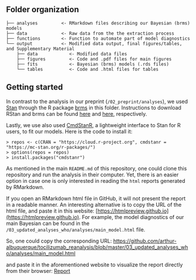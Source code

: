 ## Folder organization

```
├── analyses         <- RMarkdown files describing our Bayesian (brms) models
├── data             <- Raw data from the the extraction process
├── functions        <- Function to automate part of model diagnostics
└── output           <- Modified data output, final figures/tables, and Supplementary Material
    ├── data            <- Modified data files
    ├── figures         <- Code and .pdf files for main figures
    ├── fits            <- Bayesian (brms) models (.rds files)
    └── tables          <- Code and .html files for tables
```

## Getting started

In contrast to the analysis in our preprint (`/02_preprint/analyses`), we used [Stan](http://mc-stan.org) through the R package [brms](https://paul-buerkner.github.io/brms/index.html) in this folder. Instructions to download RStan and brms can be found [here](https://mc-stan.org/users/interfaces/rstan.html) and [here](https://github.com/paul-buerkner/brms#how-do-i-install-brms), respectively.

Lastly, we use also used [CmdStanR](https://mc-stan.org/cmdstanr/), a lightweight interface to Stan for R users, to fit our models. Here is the code to install it:

```
> repos <- c(CRAN = "https://cloud.r-project.org", cmdstanr = "https://mc-stan.org/r-packages/")
> options(repos = repos)
> install.packages("cmdstanr")
```

As mentioned in the main `README.md` of this repository, one could clone this repository and run the analysis in their computer. Yet, there is an easier option in case one is only interested in reading the `html` reports generated by RMarkdown.

If you open an RMarkdown html file in GitHub, it will not present the report in a readable manner. An interesting alternative is to copy the URL of the html file, and paste it in this website: [https://htmlpreview.github.io](https://htmlpreview.github.io). For example, the model diagnostics of our main Bayesian can be found in the `/03_updated_analyses_who/analyses/main_model.html` file.

So, one could copy the corresponding URL: https://github.com/arthur-albuquerque/tocilizumab_reanalysis/blob/master/03_updated_analyses_who/analyses/main_model.html

and paste it in the aforementioned website to visualize the report directly from their browser: [Report](http://htmlpreview.github.io/?https://github.com/arthur-albuquerque/tocilizumab_reanalysis/blob/master/03_updated_analyses_who/analyses/main_model.html)

